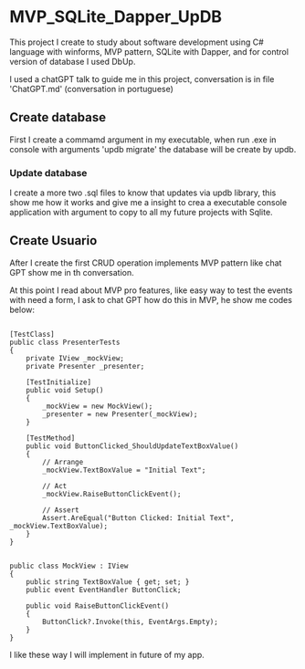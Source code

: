 # MVP_SQLite_Dapper_UpDB

This project I create to study about software development using C# language with winforms, MVP pattern, SQLite with Dapper, and for control version of database I used DbUp.

I used a chatGPT talk to guide me in this project, conversation is in file 'ChatGPT.md' (conversation in portuguese)

## Create database

First I create a commamd argument in my executable, when run .exe in console with arguments 'updb migrate' the database will be create by updb.

### Update database

I create a more two .sql files to know that updates via updb library, this show me how it works and give me a insight to crea a executable console application with argument to copy to all my future projects with Sqlite.

## Create Usuario

After I create the first CRUD operation implements MVP pattern like chat GPT show me in th conversation.

At this point I read about MVP pro features, like easy way to test the events with need a form, I ask to chat GPT how do this in MVP, he show me codes below:

```

[TestClass]
public class PresenterTests
{
    private IView _mockView;
    private Presenter _presenter;

    [TestInitialize]
    public void Setup()
    {
        _mockView = new MockView();
        _presenter = new Presenter(_mockView);
    }

    [TestMethod]
    public void ButtonClicked_ShouldUpdateTextBoxValue()
    {
        // Arrange
        _mockView.TextBoxValue = "Initial Text";

        // Act
        _mockView.RaiseButtonClickEvent();

        // Assert
        Assert.AreEqual("Button Clicked: Initial Text", _mockView.TextBoxValue);
    }
}

```

```

public class MockView : IView
{
    public string TextBoxValue { get; set; }
    public event EventHandler ButtonClick;

    public void RaiseButtonClickEvent()
    {
        ButtonClick?.Invoke(this, EventArgs.Empty);
    }
}

```

I like these way I will implement in future of my app.
